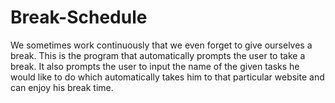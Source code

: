 # Break-Schedule

We sometimes work continuously that we even forget to give ourselves a break. This is the program that automatically prompts the user to take a break. It also prompts the user to input the name of the given tasks he would like to do which automatically takes him to that particular website and can enjoy his break time.
